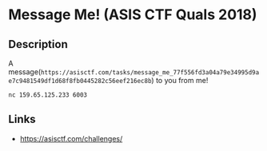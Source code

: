 # Message Me! (ASIS CTF Quals 2018)

## Description
>>>
A message(`https://asisctf.com/tasks/message_me_77f556fd3a04a79e34995d9ae7c9481549df1d68f8fb0445282c56eef216ec8b`) to you from me!

`nc 159.65.125.233 6003`
>>>


## Links
* https://asisctf.com/challenges/
